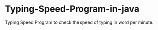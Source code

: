# Typing-Speed-Program-in-java
Typing Speed Program to check the speed of typing in word per minute.
